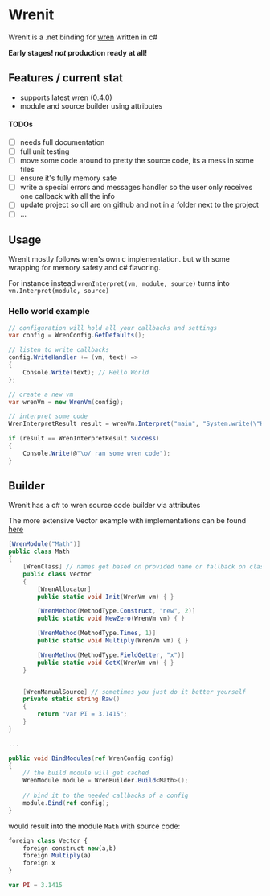# Wrenit

Wrenit is a .net binding for [wren](wren_site) written in c#

**Early stages! _not_ production ready at all!**

## Features / current stat

- supports latest wren (0.4.0)
- module and source builder using attributes

#### TODOs
- [ ] needs full documentation
- [ ] full unit testing
- [ ] move some code around to pretty the source code, its a mess in some files
- [ ] ensure it's fully memory safe
- [ ] write a special errors and messages handler so the user only receives one callback with all the info 
- [ ] update project so dll are on github and not in a folder next to the project
- [ ] ...

## Usage

Wrenit mostly follows wren's own c implementation. but with some wrapping for memory safety and c# flavoring.

For instance instead `wrenInterpret(vm, module, source)` turns into `vm.Interpret(module, source)`

### Hello world example
```cs
// configuration will hold all your callbacks and settings 
var config = WrenConfig.GetDefaults();

// listen to write callbacks
config.WriteHandler += (vm, text) =>
{
	Console.Write(text); // Hello World
};

// create a new vm
var wrenVm = new WrenVm(config);

// interpret some code
WrenInterpretResult result = wrenVm.Interpret("main", "System.write(\"Hello World\")");

if (result == WrenInterpretResult.Success)
{
	Console.Write(@"\o/ ran some wren code");
}
```


## Builder

Wrenit has a c# to wren source code builder via attributes

The more extensive Vector example with implementations can be found [here](wrenit_vector)
```cs
[WrenModule("Math")]
public class Math
{
	[WrenClass] // names get based on provided name or fallback on class/method name 
	public class Vector
	{
		[WrenAllocator]
		public static void Init(WrenVm vm) { }

		[WrenMethod(MethodType.Construct, "new", 2)]
		public static void NewZero(WrenVm vm) { }

		[WrenMethod(MethodType.Times, 1)]
		public static void Multiply(WrenVm vm) { }

		[WrenMethod(MethodType.FieldGetter, "x")]
		public static void GetX(WrenVm vm) { }
	}


	[WrenManualSource] // sometimes you just do it better yourself
	private static string Raw()
	{
		return "var PI = 3.1415";
	}
}

...

public void BindModules(ref WrenConfig config)
{
	// the build module will get cached
	WrenModule module = WrenBuilder.Build<Math>();
	
	// bind it to the needed callbacks of a config
	module.Bind(ref config);
} 
```

would result into the module `Math` with source code:
```js
foreign class Vector {
	foreign construct new(a,b)
	foreign Multiply(a)
	foreign x
}

var PI = 3.1415
```

[wren_site]: https://wren.io
[wrenit_vector]: https://github.com/Orcolom/Wrenit/blob/main/Wrenit.Shared/Vector.cs

## 